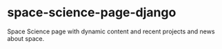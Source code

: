 # space-science-page-django
Space Science page with dynamic content and recent projects and news about space.
